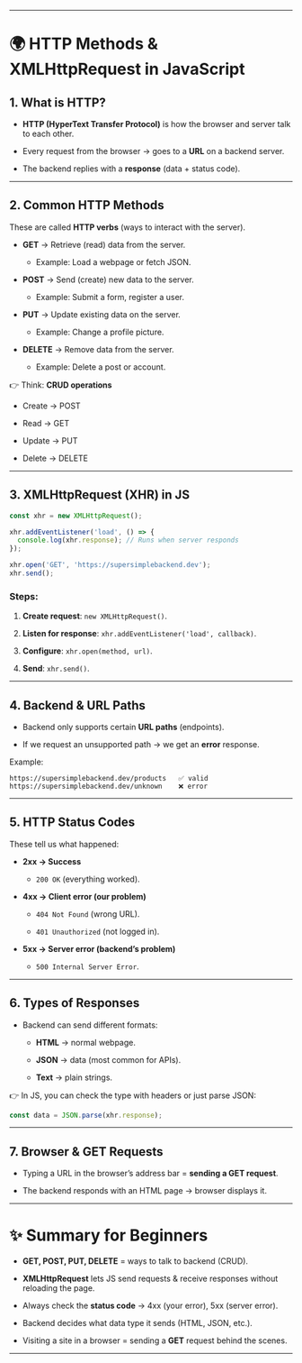 * * *
# 🌍 HTTP Methods & XMLHttpRequest in JavaScript

## 1. What is HTTP?

* **HTTP (HyperText Transfer Protocol)** is how the browser and server talk to each other.
    
* Every request from the browser → goes to a **URL** on a backend server.
    
* The backend replies with a **response** (data + status code).
    

* * *

## 2. Common HTTP Methods

These are called **HTTP verbs** (ways to interact with the server).

* **GET** → Retrieve (read) data from the server.
    
    * Example: Load a webpage or fetch JSON.
        
* **POST** → Send (create) new data to the server.
    
    * Example: Submit a form, register a user.
        
* **PUT** → Update existing data on the server.
    
    * Example: Change a profile picture.
        
* **DELETE** → Remove data from the server.
    
    * Example: Delete a post or account.
        

👉 Think: **CRUD operations**

* Create → POST
    
* Read → GET
    
* Update → PUT
    
* Delete → DELETE
    

* * *

## 3. XMLHttpRequest (XHR) in JS

```js
const xhr = new XMLHttpRequest();

xhr.addEventListener('load', () => {
  console.log(xhr.response); // Runs when server responds
});

xhr.open('GET', 'https://supersimplebackend.dev'); 
xhr.send();
```

### Steps:

1. **Create request**: `new XMLHttpRequest()`.
    
2. **Listen for response**: `xhr.addEventListener('load', callback)`.
    
3. **Configure**: `xhr.open(method, url)`.
    
4. **Send**: `xhr.send()`.
    

* * *

## 4. Backend & URL Paths

* Backend only supports certain **URL paths** (endpoints).
    
* If we request an unsupported path → we get an **error** response.
    

Example:

```
https://supersimplebackend.dev/products   ✅ valid
https://supersimplebackend.dev/unknown    ❌ error
```

* * *

## 5. HTTP Status Codes

These tell us what happened:

* **2xx → Success**
    
    * `200 OK` (everything worked).
        
* **4xx → Client error (our problem)**
    
    * `404 Not Found` (wrong URL).
        
    * `401 Unauthorized` (not logged in).
        
* **5xx → Server error (backend’s problem)**
    
    * `500 Internal Server Error`.
        

* * *

## 6. Types of Responses

* Backend can send different formats:
    
    * **HTML** → normal webpage.
        
    * **JSON** → data (most common for APIs).
        
    * **Text** → plain strings.
        

👉 In JS, you can check the type with headers or just parse JSON:

```js
const data = JSON.parse(xhr.response);
```

* * *

## 7. Browser & GET Requests

* Typing a URL in the browser’s address bar = **sending a GET request**.
    
* The backend responds with an HTML page → browser displays it.
    

* * *

# ✨ Summary for Beginners

* **GET, POST, PUT, DELETE** = ways to talk to backend (CRUD).
    
* **XMLHttpRequest** lets JS send requests & receive responses without reloading the page.
    
* Always check the **status code** → 4xx (your error), 5xx (server error).
    
* Backend decides what data type it sends (HTML, JSON, etc.).
    
* Visiting a site in a browser = sending a **GET** request behind the scenes.
    

* * *

